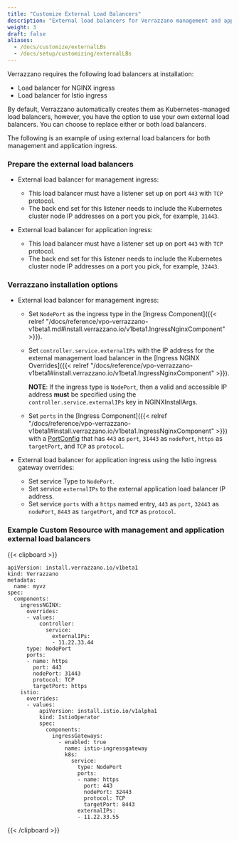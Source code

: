 ```yaml
---
title: "Customize External Load Balancers"
description: "External load balancers for Verrazzano management and application endpoints"
weight: 3
draft: false
aliases:
  - /docs/customize/externalLBs
  - /docs/setup/customizing/externalLBs
---
```


Verrazzano requires the following load balancers at installation:
* Load balancer for NGINX ingress
* Load balancer for Istio ingress

By default, Verrazzano automatically creates them as Kubernetes-managed load balancers, however,
you have the option to use your own external load balancers. You can choose to replace either or both load balancers.

The following is an example of using external load balancers for both management and application ingress.

### Prepare the external load balancers  

* External load balancer for management ingress:

  - This load balancer must have a listener set up on port `443` with `TCP` protocol.
  - The back end set for this listener needs to include the Kubernetes cluster node IP addresses on a port you pick, for example, `31443`.

* External load balancer for application ingress:

  - This load balancer must have a listener set up on port `443` with `TCP` protocol.
  - The back end set for this listener needs to include the Kubernetes cluster node IP addresses on a port you pick, for example, `32443`.

### Verrazzano installation options

* External load balancer for management ingress:

  - Set `NodePort` as the ingress type in the [Ingress Component]({{< relref "/docs/reference/vpo-verrazzano-v1beta1.md#install.verrazzano.io/v1beta1.IngressNginxComponent" >}}).
  - Set `controller.service.externalIPs` with the IP address for the external management load balancer in the [Ingress NGINX Overrides]({{< relref "/docs/reference/vpo-verrazzano-v1beta1#install.verrazzano.io/v1beta1.IngressNginxComponent" >}}).

    **NOTE**: If the ingress type is `NodePort`, then a valid and accessible IP address **must** be specified using the `controller.service.externalIPs` key in NGINXInstallArgs.

  - Set `ports` in the [Ingress Component]({{< relref "/docs/reference/vpo-verrazzano-v1beta1#install.verrazzano.io/v1beta1.IngressNginxComponent" >}}) with a [PortConfig](https://kubernetes.io/docs/reference/generated/kubernetes-api/{{<kubernetes_api_version>}}/#serviceport-v1-core) that has `443` as `port`, `31443` as `nodePort`, `https` as `targetPort`, and `TCP` as `protocol`.

* External load balancer for application ingress using the Istio ingress gateway overrides:

  - Set service Type to `NodePort`.
  - Set service `externalIPs` to the external application load balancer IP address.
  - Set service `ports` with a `https` named entry, `443` as `port`, `32443` as `nodePort`, `8443` as `targetPort`, and `TCP` as `protocol`.

### Example Custom Resource with management and application external load balancers
{{< clipboard >}}
<div class="highlight">

```
apiVersion: install.verrazzano.io/v1beta1
kind: Verrazzano
metadata:
  name: myvz
spec:
  components:
    ingressNGINX:
      overrides:
      - values:
          controller:
            service:
              externalIPs:
              - 11.22.33.44
      type: NodePort
      ports:
      - name: https
        port: 443
        nodePort: 31443
        protocol: TCP
        targetPort: https
    istio:
      overrides:
      - values:
          apiVersion: install.istio.io/v1alpha1
          kind: IstioOperator
          spec:
            components:
              ingressGateways:
                - enabled: true
                  name: istio-ingressgateway
                  k8s:
                    service:
                      type: NodePort
                      ports:
                      - name: https
                        port: 443
                        nodePort: 32443
                        protocol: TCP
                        targetPort: 8443
                      externalIPs:
                      - 11.22.33.55
```

</div>
{{< /clipboard >}}
